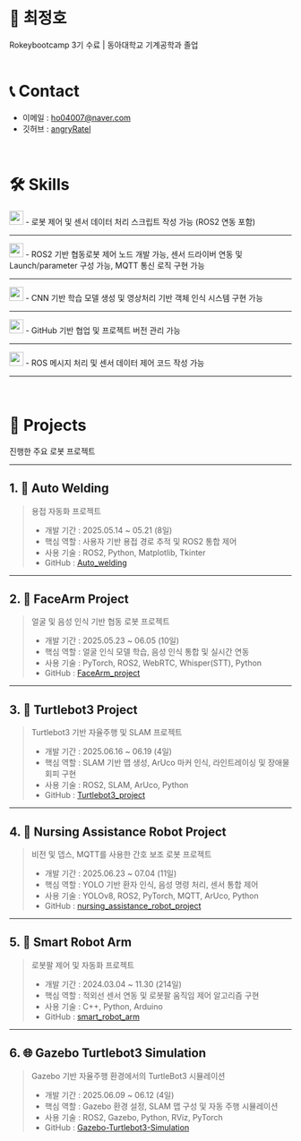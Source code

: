 # 📜 최정호

Rokeybootcamp 3기 수료 | 동아대학교 기계공학과 졸업  
<br />

# 📞 Contact  
- 이메일 : ho04007@naver.com  
- 깃허브 : [angryRatel](https://github.com/angryRatel)
<br />

# 🛠️ Skills

<img src="https://img.shields.io/badge/Python-%E2%97%8F-blue" height="25px" />  
- 로봇 제어 및 센서 데이터 처리 스크립트 작성 가능 (ROS2 연동 포함)

---

<img src="https://img.shields.io/badge/ROS2-%E2%97%8F-lightgrey" height="25px" />  
- ROS2 기반 협동로봇 제어 노드 개발 가능, 센서 드라이버 연동 및 Launch/parameter 구성 가능, MQTT 통신 로직 구현 가능

---

<img src="https://img.shields.io/badge/OpenCV_&_PyTorch-%E2%97%8F-orange" height="25px" />  
- CNN 기반 학습 모델 생성 및 영상처리 기반 객체 인식 시스템 구현 가능

---

<img src="https://img.shields.io/badge/Git-%E2%97%8F-green" height="25px" />  
- GitHub 기반 협업 및 프로젝트 버전 관리 가능

---

<img src="https://img.shields.io/badge/C_&_C++-%E2%97%8F-red" height="25px" />  
- ROS 메시지 처리 및 센서 데이터 제어 코드 작성 가능

---

<br />

# 📝 Projects

진행한 주요 로봇 프로젝트

---

## 1. 🤖 Auto Welding  
> 용접 자동화 프로젝트  
>
> - 개발 기간 : 2025.05.14 ~ 05.21 (8일)  
> - 핵심 역할 : 사용자 기반 용접 경로 추적 및 ROS2 통합 제어  
> - 사용 기술 : ROS2, Python, Matplotlib, Tkinter
> - GitHub : [Auto_welding](https://github.com/angryRatel/Auto_welding)

---

## 2. 🤝 FaceArm Project  
> 얼굴 및 음성 인식 기반 협동 로봇 프로젝트
>
> - 개발 기간 : 2025.05.23 ~ 06.05 (10일)  
> - 핵심 역할 : 얼굴 인식 모델 학습, 음성 인식 통합 및 실시간 연동  
> - 사용 기술 : PyTorch, ROS2, WebRTC, Whisper(STT), Python   
> - GitHub : [FaceArm_project](https://github.com/angryRatel/FaceArm_project)

---

## 3. 🛞 Turtlebot3 Project  
> Turtlebot3 기반 자율주행 및 SLAM 프로젝트  
>
> - 개발 기간 : 2025.06.16 ~ 06.19 (4일)  
> - 핵심 역할 : SLAM 기반 맵 생성, ArUco 마커 인식, 라인트레이싱 및 장애물 회피 구현  
> - 사용 기술 : ROS2, SLAM, ArUco, Python  
> - GitHub : [Turtlebot3_project](https://github.com/angryRatel/Turtlebot3_project)

---

## 4. 🏥 Nursing Assistance Robot Project  
> 비전 및 뎁스, MQTT를 사용한 간호 보조 로봇 프로젝트 
>
> - 개발 기간 : 2025.06.23 ~ 07.04 (11일)  
> - 핵심 역할 : YOLO 기반 환자 인식, 음성 명령 처리, 센서 통합 제어  
> - 사용 기술 : YOLOv8, ROS2, PyTorch, MQTT, ArUco, Python   
> - GitHub : [nursing_assistance_robot_project](https://github.com/angryRatel/nursing_assistance_robot_project)

---

## 5. 🦾 Smart Robot Arm  
> 로봇팔 제어 및 자동화 프로젝트
>
> - 개발 기간 : 2024.03.04 ~ 11.30 (214일)  
> - 핵심 역할 : 적외선 센서 연동 및 로봇팔 움직임 제어 알고리즘 구현  
> - 사용 기술 : C++, Python, Arduino  
> - GitHub : [smart_robot_arm](https://github.com/angryRatel/smart_robot_arm)

---

## 6. 🌐 Gazebo Turtlebot3 Simulation  
> Gazebo 기반 자율주행 환경에서의 TurtleBot3 시뮬레이션  
>
> - 개발 기간 : 2025.06.09 ~ 06.12 (4일)  
> - 핵심 역할 : Gazebo 환경 설정, SLAM 맵 구성 및 자동 주행 시뮬레이션  
> - 사용 기술 : ROS2, Gazebo, Python, RViz, PyTorch 
> - GitHub : [Gazebo-Turtlebot3-Simulation](https://github.com/angryRatel/Gazebo-Turtlebot3-Simulation)


